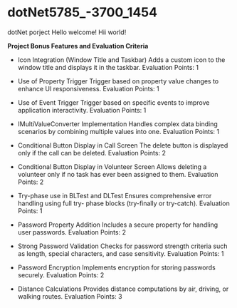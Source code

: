   
# dotNet5785_-3700_1454
dotNet porject 
Hello welcome!
Hii world! 

**Project Bonus Features and Evaluation Criteria**

* Icon Integration (Window Title and Taskbar)
Adds a custom icon to the window title and displays it in the taskbar.
Evaluation Points: 1

* Use of Property Trigger
Trigger based on property value changes to enhance UI responsiveness.
Evaluation Points: 1

* Use of Event Trigger
Trigger based on specific events to improve application interactivity.
Evaluation Points: 1

* IMultiValueConverter Implementation
Handles complex data binding scenarios by combining multiple values into one.
Evaluation Points: 1

* Conditional Button Display in Call Screen
The delete button is displayed only if the call can be deleted.
Evaluation Points: 2

* Conditional Button Display in Volunteer Screen
Allows deleting a volunteer only if no task has ever been assigned to them.
Evaluation Points: 2

* Try-phase use in BLTest and DLTest
Ensures comprehensive error handling using full try- phase blocks (try-finally or try-catch).
Evaluation Points: 1


* Password Property Addition
Includes a secure property for handling user passwords.
Evaluation Points: 2

* Strong Password Validation
Checks for password strength criteria such as length, special characters, and case sensitivity.
Evaluation Points: 1

* Password Encryption
Implements encryption for storing passwords securely.
Evaluation Points: 2

* Distance Calculations
Provides distance computations by air, driving, or walking routes.
Evaluation Points: 3

